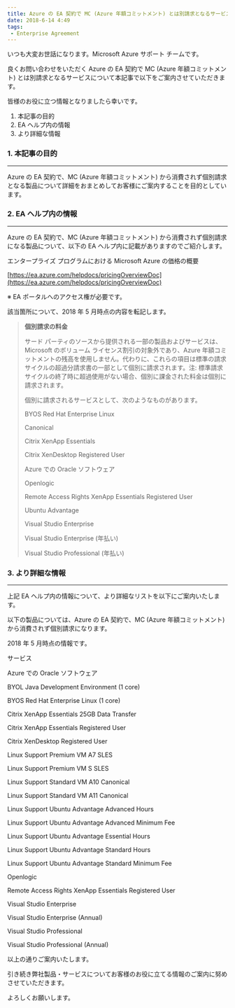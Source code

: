 ```yaml
---
title: Azure の EA 契約で MC (Azure 年額コミットメント) とは別請求となるサービスについて
date: 2018-6-14 4:49
tags:
 - Enterprise Agreement
---
```


いつも大変お世話になります。Microsoft Azure サポート チームです。

良くお問い合わせをいただく Azure の EA 契約で MC (Azure 年額コミットメント) とは別請求となるサービスについて本記事で以下をご案内させていただきます。

皆様のお役に立つ情報となりましたら幸いです。

1.  本記事の目的
2.  EA ヘルプ内の情報
3.  より詳細な情報


### 1. 本記事の目的

___

Azure の EA 契約で、MC (Azure 年額コミットメント) から消費されず個別請求となる製品について詳細をおまとめしてお客様にご案内することを目的としています。

### 2. EA ヘルプ内の情報

___

Azure の EA 契約で、MC (Azure 年額コミットメント) から消費されず個別請求になる製品について、以下の EA ヘルプ内に記載がありますのでご紹介します。

エンタープライズ プログラムにおける Microsoft Azure の価格の概要

[https://ea.azure.com/helpdocs/pricingOverviewDoc](https://ea.azure.com/helpdocs/pricingOverviewDoc)

※ EA ポータルへのアクセス権が必要です。

該当箇所について、2018 年 5 月時点の内容を転記します。

> **個別請求の料金**
> 
> サード パーティのソースから提供される一部の製品およびサービスは、Microsoft のボリューム ライセンス割引の対象外であり、Azure 年額コミットメントの残高を使用しません。代わりに、これらの項目は標準の請求サイクルの超過分請求書の一部として個別に請求されます。注: 標準請求サイクルの終了時に超過使用がない場合、個別に課金された料金は個別に請求されます。
> 
> 個別に請求されるサービスとして、次のようなものがあります。
> 
> BYOS Red Hat Enterprise Linux
> 
> Canonical
> 
> Citrix XenApp Essentials
> 
> Citrix XenDesktop Registered User
> 
> Azure での Oracle ソフトウェア
> 
> Openlogic
> 
> Remote Access Rights XenApp Essentials Registered User
> 
> Ubuntu Advantage
> 
> Visual Studio Enterprise
> 
> Visual Studio Enterprise (年払い)
> 
> Visual Studio Professional (年払い)

### 3\. より詳細な情報

___

上記 EA ヘルプ内の情報について、より詳細なリストを以下にご案内いたします。

以下の製品については、Azure の EA 契約で、MC (Azure 年額コミットメント) から消費されず個別請求になります。

2018 年 5 月時点の情報です。

サービス

Azure での Oracle ソフトウェア

BYOL Java Development Environment (1 core)

BYOS Red Hat Enterprise Linux (1 core)

Citrix XenApp Essentials 25GB Data Transfer

Citrix XenApp Essentials Registered User

Citrix XenDesktop Registered User

Linux Support Premium VM A7 SLES

Linux Support Premium VM S SLES

Linux Support Standard VM A10 Canonical

Linux Support Standard VM A11 Canonical

Linux Support Ubuntu Advantage Advanced Hours

Linux Support Ubuntu Advantage Advanced Minimum Fee

Linux Support Ubuntu Advantage Essential Hours

Linux Support Ubuntu Advantage Standard Hours

Linux Support Ubuntu Advantage Standard Minimum Fee

Openlogic

Remote Access Rights XenApp Essentials Registered User

Visual Studio Enterprise

Visual Studio Enterprise (Annual)

Visual Studio Professional

Visual Studio Professional (Annual)

以上の通りご案内いたします。

引き続き弊社製品・サービスについてお客様のお役に立てる情報のご案内に努めさせていただきます。

よろしくお願いします。